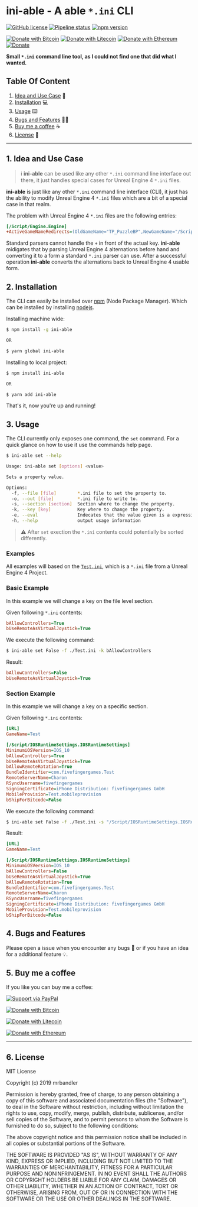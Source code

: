 # ini-able - A able `*.ini` CLI

[![GitHub license](https://img.shields.io/github/license/mrbandler/ini-able)](https://github.com/mrbandler/ini-able/blob/master/LICENSE) [![Pipeline status](https://gitlab.com/mrbandler/ini-able/badges/master/pipeline.svg)](https://gitlab.com/mrbandler/ini-able/commits/master) [![npm version](https://badge.fury.io/js/ini-able.svg)](https://badge.fury.io/js/ini-able)

[![Donate with Bitcoin](https://en.cryptobadges.io/badge/micro/3LTBGYAHQCDE4ZbEiTreJjzgnsDhY6X2D2)](https://en.cryptobadges.io/donate/3LTBGYAHQCDE4ZbEiTreJjzgnsDhY6X2D2)
[![Donate with Litecoin](https://en.cryptobadges.io/badge/micro/LcHsJH13A8PmHJQwpbWevGUebZwhWNMXgS)](https://en.cryptobadges.io/donate/LcHsJH13A8PmHJQwpbWevGUebZwhWNMXgS)
[![Donate with Ethereum](https://en.cryptobadges.io/badge/micro/0x54499ee409687E9C43589693093D004a0cbfEE72)](https://en.cryptobadges.io/donate/0x54499ee409687E9C43589693093D004a0cbfEE72)
[![Donate](https://img.shields.io/badge/Donate-PayPal-green.svg)](https://www.paypal.me/mrbandler/)

**Small `*.ini` command line tool, as I could not find one that did what I wanted.**

## Table Of Content

1. [Idea and Use Case](#1-idea-and-use-case) 🤔
2. [Installation](#2-installation) 💻
3. [Usage](#3-usage) ⌨️
4. [Bugs and Features](#4-bugs-and-features) 🐞💡
5. [Buy me a coffee](#5-buy-me-a-coffee) ☕
6. [License](#6-license) 📃

---

## 1. Idea and Use Case

> ℹ️ **ini-able** can be used like any other `*.ini` command line interface out there, it just handles special cases for Unreal Engine 4 `*.ini` files.

**ini-able** is just like any other `*.ini` command line interface (CLI), it just has the ability to modify Unreal Engine 4 `*.ini` files which are a bit of a special case in that realm.

The problem with Unreal Engine 4 `*.ini` files are the following entries:

```ini
[/Script/Engine.Engine]
+ActiveGameNameRedirects=(OldGameName="TP_PuzzleBP",NewGameName="/Script/Test")
```

Standard parsers cannot handle the `+` in front of the actual key. **ini-able** midigates that by parsing Unreal Engine 4 alternations before hand and converting it to a form a standard `*.ini` parser can use. After a successful operation **ini-able** converts the alternations back to Unreal Engine 4 usable form.

## 2. Installation

The CLI can easily be installed over [npm](https://www.npmjs.com/) (Node Package Manager). Which can be installed by installing [nodejs](https://nodejs.org/).

Installing machine wide:

```bash
$ npm install -g ini-able

OR

$ yarn global ini-able
```

Installing to local project:

```bash
$ npm install ini-able

OR

$ yarn add ini-able
```

That's it, now you're up and running!

## 3. Usage

The CLI currently only exposes one command, the `set` command.
For a quick glance on how to use it use the commands help page.

```bash
$ ini-able set --help

Usage: ini-able set [options] <value>

Sets a property value.

Options:
  -f, --file [file]        *.ini file to set the property to.
  -o, --out [file]         *.ini file to write to.
  -s, --section [section]  Section where to change the property.
  -k, --key [key]          Key where to change the property.
  -e, --eval               Indecates that the value given is a expression that needs to be evaluated.
  -h, --help               output usage information
```

> ⚠️ After `set` exection the `*.ini` contents could potentially be sorted differently.

### Examples

All examples will based on the [`Test.ini`](https://github.com/mrbandler/ini-able/blob/master/Test.ini), which is a `*.ini` file from a Unreal Engine 4 Project.

### Basic Example

In this example we will change a key on the file level section.

Given following `*.ini` contents:

```ini
bAllowControllers=True
bUseRemoteAsVirtualJoystick=True
```

We execute the following command:

```bash
$ ini-able set False -f ./Test.ini -k bAllowControllers
```

Result:

```ini
bAllowControllers=False
bUseRemoteAsVirtualJoystick=True
```

### Section Example

In this example we will change a key on a specific section.

Given following `*.ini` contents:

```ini
[URL]
GameName=Test

[/Script/IOSRuntimeSettings.IOSRuntimeSettings]
MinimumiOSVersion=IOS_10
bAllowControllers=True
bUseRemoteAsVirtualJoystick=True
bAllowRemoteRotation=True
BundleIdentifier=com.fivefingergames.Test
RemoteServerName=Charon
RSyncUsername=fivefingergames
SigningCertificate=iPhone Distribution: fivefingergames GmbH
MobileProvision=Test.mobileprovision
bShipForBitcode=False
```

We execute the following command:

```bash
$ ini-able set False -f ./Test.ini -s "/Script/IOSRuntimeSettings.IOSRuntimeSettings" -k bAllowControllers
```

Result:

```ini
[URL]
GameName=Test

[/Script/IOSRuntimeSettings.IOSRuntimeSettings]
MinimumiOSVersion=IOS_10
bAllowControllers=False
bUseRemoteAsVirtualJoystick=True
bAllowRemoteRotation=True
BundleIdentifier=com.fivefingergames.Test
RemoteServerName=Charon
RSyncUsername=fivefingergames
SigningCertificate=iPhone Distribution: fivefingergames GmbH
MobileProvision=Test.mobileprovision
bShipForBitcode=False
```

###

## 4. Bugs and Features

Please open a issue when you encounter any bugs 🐞 or if you have an idea for a additional feature 💡.

## 5. Buy me a coffee

If you like you can buy me a coffee:

[![Support via PayPal](https://cdn.rawgit.com/twolfson/paypal-github-button/1.0.0/dist/button.svg)](https://www.paypal.me/mrbandler/)

[![Donate with Bitcoin](https://en.cryptobadges.io/badge/big/3LTBGYAHQCDE4ZbEiTreJjzgnsDhY6X2D2)](https://en.cryptobadges.io/donate/3LTBGYAHQCDE4ZbEiTreJjzgnsDhY6X2D2)

[![Donate with Litecoin](https://en.cryptobadges.io/badge/big/LcHsJH13A8PmHJQwpbWevGUebZwhWNMXgS)](https://en.cryptobadges.io/donate/LcHsJH13A8PmHJQwpbWevGUebZwhWNMXgS)

[![Donate with Ethereum](https://en.cryptobadges.io/badge/big/0x54499ee409687E9C43589693093D004a0cbfEE72)](https://en.cryptobadges.io/donate/0x54499ee409687E9C43589693093D004a0cbfEE72)

---

## 6. License

MIT License

Copyright (c) 2019 mrbandler

Permission is hereby granted, free of charge, to any person obtaining a copy
of this software and associated documentation files (the "Software"), to deal
in the Software without restriction, including without limitation the rights
to use, copy, modify, merge, publish, distribute, sublicense, and/or sell
copies of the Software, and to permit persons to whom the Software is
furnished to do so, subject to the following conditions:

The above copyright notice and this permission notice shall be included in all
copies or substantial portions of the Software.

THE SOFTWARE IS PROVIDED "AS IS", WITHOUT WARRANTY OF ANY KIND, EXPRESS OR
IMPLIED, INCLUDING BUT NOT LIMITED TO THE WARRANTIES OF MERCHANTABILITY,
FITNESS FOR A PARTICULAR PURPOSE AND NONINFRINGEMENT. IN NO EVENT SHALL THE
AUTHORS OR COPYRIGHT HOLDERS BE LIABLE FOR ANY CLAIM, DAMAGES OR OTHER
LIABILITY, WHETHER IN AN ACTION OF CONTRACT, TORT OR OTHERWISE, ARISING FROM,
OUT OF OR IN CONNECTION WITH THE SOFTWARE OR THE USE OR OTHER DEALINGS IN THE
SOFTWARE.

```

```
